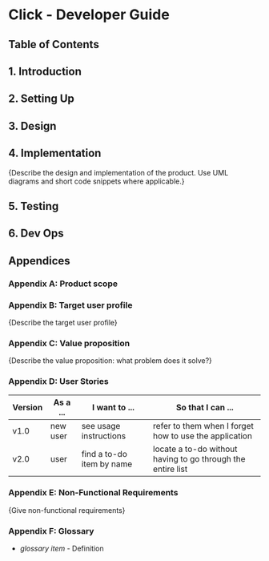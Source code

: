 # Click - Developer Guide

## Table of Contents

## 1. Introduction

## 2. Setting Up

## 3. Design

## 4. Implementation

{Describe the design and implementation of the product. Use UML diagrams and short code snippets where applicable.}

## 5. Testing

## 6. Dev Ops

## Appendices

### Appendix A: Product scope
### Appendix B: Target user profile

{Describe the target user profile}

### Appendix C: Value proposition

{Describe the value proposition: what problem does it solve?}

### Appendix D: User Stories

|Version| As a ... | I want to ... | So that I can ...|
|--------|----------|---------------|------------------|
|v1.0|new user|see usage instructions|refer to them when I forget how to use the application|
|v2.0|user|find a to-do item by name|locate a to-do without having to go through the entire list|

### Appendix E: Non-Functional Requirements

{Give non-functional requirements}

### Appendix F: Glossary

* *glossary item* - Definition


